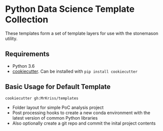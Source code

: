 # Python Data Science Template Collection

These templates form a set of template layers for use with the stonemason utility. 

## Requirements 

* Python 3.6
* [cookiecutter](https://github.com/audreyr/cookiecutter). Can be installed with `pip install cookiecutter`


## Basic Usage for Default Template

    cookiecutter gh:MrKriss/templates 

* Folder layout for simple PoC analysis project
* Post processing hooks to create a new conda environment with the latest version of common Python libraries 
* Also optionally create a git repo and commit the inital project contents
